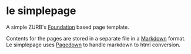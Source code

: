 # le simplepage
A simple ZURB's [Foundation](foundation.zurb.com) based page template.

Contents for the pages are stored in a separate file in a [Markdown](http://daringfireball.net/projects/markdown/) format. Le simplepage uses [Pagedown](code.google.com/p/pagedown/) to handle markdown to html conversion.


